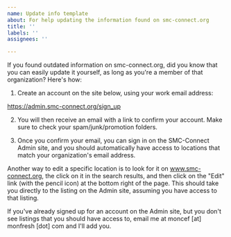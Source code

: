 ```yaml
---
name: Update info template
about: For help updating the information found on smc-connect.org
title: ''
labels: ''
assignees: ''

---
```


If you found outdated information on smc-connect.org, did you know that you can easily update it yourself, as long as you're a member of that organization? Here's how:

1. Create an account on the site below, using your work email address:

https://admin.smc-connect.org/sign_up

2. You will then receive an email with a link to confirm your account. Make sure to check your spam/junk/promotion folders.

3. Once you confirm your email, you can sign in on the SMC-Connect Admin site, and you should automatically have access to locations that match your organization's email address.

Another way to edit a specific location is to look for it on www.smc-connect.org, the click on it in the search results, and then click on the "Edit" link (with the pencil icon) at the bottom right of the page. This should take you directly to the listing on the Admin site, assuming you have access to that listing.

If you've already signed up for an account on the Admin site, but you don't see listings that you should have access to, email me at moncef [at] monfresh [dot] com and I'll add you.
